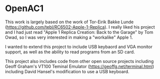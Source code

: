 # OpenAC1

This work is largely based on the work of Tor-Eirik Bakke Lunde (https://github.com/tebl/RC6502-Apple-1-Replica).  I really liked his project and I had just read "Apple 1 Replica Creation: Back to the Garage" by Tom Owad, so I was very interested in making a "workalike" Apple 1.

I wanted to extend this project to include USB keybaord and VGA monitor support, as well as the ability to read programs from an SD card.

This project also includes code from other open source projects including Geoff Graham's VT100 Teminal Emulator (https://geoffg.net/terminal.html) including David Hansel's modification to use a USB keyboard.
